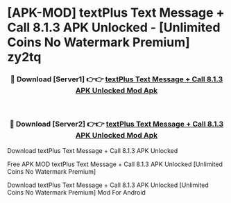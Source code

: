 # [APK-MOD] textPlus  Text Message + Call 8.1.3 APK Unlocked - [Unlimited Coins No Watermark Premium] zy2tq



<div align="center">
<h3>🔴 Download [Server1] 👉👉 <a href="https://momento.my/?title=textPlus__Text_Message_+_Call_8.1.3_APK_Unlocked">textPlus  Text Message + Call 8.1.3 APK Unlocked Mod Apk</a></h3><br>

<h3>🔴 Download [Server2] 👉👉 <a href="https://momento.my/?title=textPlus__Text_Message_+_Call_8.1.3_APK_Unlocked">textPlus  Text Message + Call 8.1.3 APK Unlocked Mod Apk</a></h3>
</div>



Download textPlus  Text Message + Call 8.1.3 APK Unlocked 

Free APK MOD textPlus  Text Message + Call 8.1.3 APK Unlocked [Unlimited Coins No Watermark Premium]

Download textPlus  Text Message + Call 8.1.3 APK Unlocked [Unlimited Coins No Watermark Premium] Mod For Android
